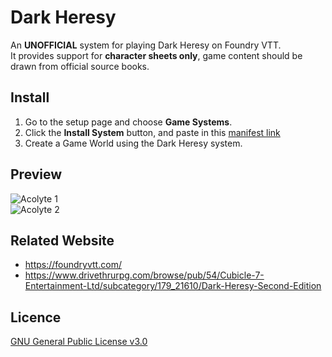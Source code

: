 # Dark Heresy
An **UNOFFICIAL** system for playing Dark Heresy on Foundry VTT.  
It provides support for **character sheets only**, game content should be drawn from official source books.

## Install
1. Go to the setup page and choose **Game Systems**.
2. Click the **Install System** button, and paste in this [manifest link](https://raw.githubusercontent.com/Perfectro/dark-heresy-foundry-vtt/master/system.json)
3. Create a Game World using the Dark Heresy system.

## Preview
![Acolyte 1](https://github.com/Perfectro/dark-heresy-foundry-vtt/blob/master/asset/preview/acolyte1.jpg?raw=true)  
![Acolyte 2](https://github.com/Perfectro/dark-heresy-foundry-vtt/blob/master/asset/preview/acolyte2.jpg?raw=true)  

## Related Website
- https://foundryvtt.com/
- https://www.drivethrurpg.com/browse/pub/54/Cubicle-7-Entertainment-Ltd/subcategory/179_21610/Dark-Heresy-Second-Edition

## Licence
[GNU General Public License v3.0](https://choosealicense.com/licenses/gpl-3.0/)
